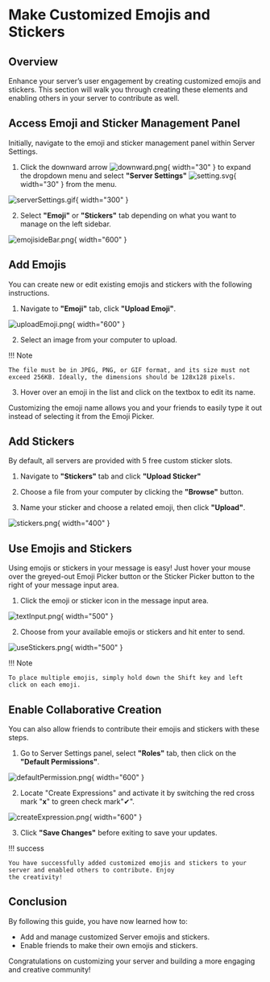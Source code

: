 # Make Customized Emojis and Stickers

## Overview

Enhance your server’s user engagement by creating customized emojis and stickers. This section will walk you through
creating these elements and enabling others in your server to contribute as well.

## Access Emoji and Sticker Management Panel

Initially, navigate to the emoji and sticker management panel within Server Settings.

1. Click the downward arrow ![downward.png](pictures%2Fdownward.png){ width="30" } to expand the dropdown menu and
   select **"Server Settings"** ![setting.svg](pictures%2Fsetting.svg){ width="30" } from the menu.

![serverSettings.gif](pictures%2FserverSettings.gif){ width="300" }

2. Select **"Emoji"** or **"Stickers"** tab depending on what you want to manage on the left sidebar.

![emojisideBar.png](pictures%2FemojisideBar.png){ width="600" }

## Add Emojis

You can create new or edit existing emojis and stickers with the following instructions.

1. Navigate to **"Emoji"** tab, click **"Upload Emoji"**.

![uploadEmoji.png](pictures%2FuploadEmoji.png){ width="600" }

2. Select an image from your computer to upload.

!!! Note

    The file must be in JPEG, PNG, or GIF format, and its size must not exceed 256KB. Ideally, the dimensions should be 128x128 pixels.

3. Hover over an emoji in the list and click on the textbox to edit its name.

Customizing the emoji name allows you and your friends to easily type it out instead of selecting it from the Emoji
Picker.

## Add Stickers

By default, all servers are provided with 5 free custom sticker slots.

1. Navigate to **"Stickers"** tab and click **"Upload Sticker"**

2. Choose a file from your computer by clicking the **"Browse"** button.

3. Name your sticker and choose a related emoji, then click **"Upload"**.

![stickers.png](pictures%2Fstickers.png){ width="400" }

## Use Emojis and Stickers

Using emojis or stickers in your message is easy! Just hover your mouse over the greyed-out Emoji Picker button
or the Sticker Picker button to the right of your message input area.

1. Click the emoji or sticker icon in the message input area.

![textInput.png](pictures%2FtextInput.png){ width="500" }

2. Choose from your available emojis or stickers and hit enter to send.

![useStickers.png](pictures%2FuseStickers.png){ width="500" }

!!! Note

    To place multiple emojis, simply hold down the Shift key and left click on each emoji.

## Enable Collaborative Creation

You can also allow friends to contribute their emojis and stickers with these steps.

1. Go to Server Settings panel, select **"Roles"** tab, then click on the **"Default Permissions"**.

![defaultPermission.png](pictures%2FdefaultPermission.png){ width="600" }

2. Locate "Create Expressions" and activate it by switching the red cross mark "**x**" to green check mark"✔".

![createExpression.png](pictures%2FcreateExpression.png){ width="600" }

3. Click **"Save Changes"** before exiting to save your updates.

!!! success

    You have successfully added customized emojis and stickers to your server and enabled others to contribute. Enjoy 
    the creativity!

## Conclusion

By following this guide, you have now learned how to:

- Add and manage customized Server emojis and stickers.
- Enable friends to make their own emojis and stickers.

Congratulations on customizing your server and building a more engaging and creative community!
